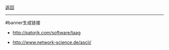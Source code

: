 <p>
<a href="#" onclick="refreshContent('springboot')">返回</a>
</p>

---
 #banner生成链接
- <a href="http://patorjk.com/software/taag#" target="_blank">http://patorjk.com/software/taag</a>
 
- <a href="http://www.network-science.de/ascii/#" target="_blank">http://www.network-science.de/ascii/</a>
 